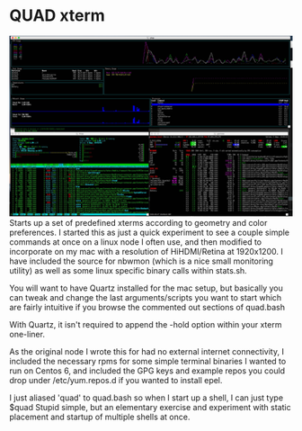 # QUAD xterm
![Image ](/quad.jpg)
Starts up a set of predefined xterms according to geometry and color preferences.
I started this as just a quick experiment to see a couple simple commands at once on a linux node I often use, 
and then modified to incorporate on my mac with a resolution of HiHDMI/Retina at 1920x1200.
I have included the source for nbwmon (which is a nice small monitoring utility) as well as some linux specific binary calls within stats.sh.

You will want to have Quartz installed for the mac setup, but basically you can tweak and change the last arguments/scripts you want to start which are fairly intuitive if you  browse the commented out sections of quad.bash

With Quartz,  it isn't required to append the -hold option within your xterm one-liner.

As the original node I wrote this for had no external internet connectivity, I included the necessary rpms for some simple terminal binaries I wanted to run on Centos 6, and included the GPG keys and example repos you could drop under /etc/yum.repos.d if you wanted to install epel.

I just aliased 'quad' to quad.bash so when I start up a shell, I can just type 
$quad
Stupid simple, but an elementary exercise and experiment with static placement and startup of multiple shells at once.

